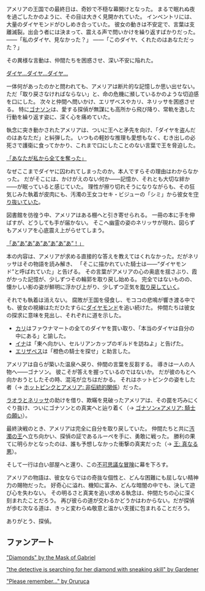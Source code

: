 <!-- title: アメリア・ワトソン -->
<!-- status: 生存 -->

アメリアの王国での最終日は、奇妙で不穏な幕開けとなった。
まるで眠れぬ夜を過ごしたかのように、その目は大きく見開かれていた。
インベントリには、大量のダイヤモンドがひしめき合っていた。
彼女の動きは不安定で、言葉は支離滅裂。出会う者には決まって、震える声で問いかけを繰り返すばかりだった。
――「私のダイヤ、見なかった？」
――「このダイヤ、くれたのはあなただった？」

その異様な言動は、仲間たちを困惑させ、深い不安に陥れた。

[ダイヤ…ダイヤ…ダイヤ…](#embed:https://www.youtube.com/live/mxOT9QEg5dI?si=QIefO6CBGQ4gie&start=315)

一体何があったのかと問われても、アメリアは断片的な記憶しか思い出せない。
ただ「取り戻さなければならない」と、命の危機に瀕しているかのような切迫感を口にした。
次々と仲間へ問いかけ、エリザベスやカリ、ネリッサを困惑させる。
特に[ゴナソン](https://www.youtube.com/live/mxOT9QEg5dI?feature=shared&t=655)は、愛する探偵が無謀にも高所から飛び降り、常軌を逸した行動を繰り返す姿に、深く心を痛めていた。

執念に突き動かされたアメリアは、ついに王へと矛先を向け、「ダイヤを盗んだのはあなただ」と糾弾した。
いつもの軽妙な推理も愛想もなく、むき出しの必死さで護衛に食ってかかり、これまで口にしたことのない言葉で王を脅迫した。

[「あなたが私から全てを奪った」](#embed:https://www.youtube.com/live/mxOT9QEg5dI?feature=shared&t=1218)

なぜここまでダイヤに囚われてしまったのか。本人ですらその理由はわからなかった。
だがそこには、かけがえのない何か――記憶か、それとも大切な絆か――が眠っていると感じていた。
理性が擦り切れそうになりながらも、その狂気じみた執着が皮肉にも、汚濁の王女コセキ・ビジューの「シミ」から彼女を[守り抜いていた](https://www.youtube.com/live/mxOT9QEg5dI?feature=shared&t=1354)。

図書館を彷徨う中、アメリアはある棚へと引き寄せられる。
一冊の本に手を伸ばすが、どうしても手が届かない。
そこへ幽霊の姿のネリッサが現れ、図らずもアメリアを心底震え上がらせてしまう。

[「あ”あ”あ”あ”あ”あ”あ”あ”！」](#embed:https://www.youtube.com/live/mxOT9QEg5dI?si=lLk-ar130gfWZU1x&start=2120)

本の内容は、アメリアが求める直接的な答えを教えてはくれなかった。だがネリッサはその物語を読み解き、
「そこに描かれていた騎士は――“ダイヤモンド”と呼ばれていた」と告げる。
その言葉がアメリアの心の奥底を揺さぶり、霞がかった記憶が、少しずつその輪郭を取り戻し始める。
完全ではないものの、懐かしい影の姿が鮮明に浮かび上がり、少しずつ正気を[取り戻していく](https://www.youtube.com/live/mxOT9QEg5dI?feature=shared&t=3113)。

それでも執着は消えない。
腐敗が王国を侵食し、モココの悲鳴が響き渡る中でも、彼女の視線はただひたすらに[ダイヤモンド](https://www.youtube.com/live/mxOT9QEg5dI?feature=shared&t=4279)を追い続けた。
仲間たちは彼女の探求に意味を見出し、それぞれに道を示した。

- [カリ](https://www.youtube.com/live/mxOT9QEg5dI?feature=shared&t=3960)はファウナマートの全てのダイヤを買い取り、「本当のダイヤは自分の中にある」と諭した。
- [イナ](https://www.youtube.com/live/mxOT9QEg5dI?feature=shared&t=3591)は「東へ向かい、セルリアンカップのギルドを訪ねよ」と告げた。
- [エリザベス](https://www.youtube.com/live/mxOT9QEg5dI?feature=shared&t=8343)は「橙色の騎士を探せ」と助言した。

アメリアは自らが築いた温泉へ戻り、仲間の言葉を反芻する。
導きは一人の人物へ――ゴナソン。
彼こそが答えを握っているのではないか。
だが彼のもとへ向かおうとしたその時、混沌が立ちはだかる。
それはホットピンクの姿をした者（→ [ホットピンクとアメリア: 非伝統的関係](#edge:ame-irys)）だった。

[ラオラとネリッサ](https://www.youtube.com/live/mxOT9QEg5dI?feature=shared&t=9121)の助けを借り、欺瞞を見破ったアメリアは、その罠を巧みにくぐり抜け、ついにゴナソンとの真実へと辿り着く（→ [ゴナソン×アメリア: 騎士の願い](#edge:gigi-ame)）。

最終決戦のとき、アメリアは完全に自分を取り戻していた。
仲間たちと共に[汚濁の王](https://www.youtube.com/live/mxOT9QEg5dI?feature=shared&t=10901)へ立ち向かい、探偵の証であるルーペを手に、勇敢に戦った。
勝利の果てに明らかとなったのは、誰も予想しなかった衝撃の真実だった（→ [王: 真なる悪](#node:king)）。

そして一行は白い部屋へと還り、この[不可思議な冒険](https://www.youtube.com/live/mxOT9QEg5dI?feature=shared&t=12549)に幕を下ろす。

アメリアの物語は、彼女ならではの奇抜な個性と、どんな困難にも屈しない精神力の賜物だった。
好奇心に溢れ、機知に富み、どんな暗闇の中でも、決して遊び心を失わない。
その明るさと真実を追い求める執念は、仲間たちの心に深く刻まれたことだろう。
再び彼らの道が交わるかどうかはわからない。だが探偵が歩む次なる道は、きっと変わらぬ敬意と温かい支援に包まれることだろう。

ありがとう、探偵。

## ファンアート

["Diamonds" by the Mask of Gabriel](https://x.com/MaskofGabriel/status/1835924665962746240)

["the detective is searching for her diamond with sneaking skill" by Gardener](https://x.com/jhgardener_/status/1836425415482839198)

["Please remember..." by Oruruca](https://x.com/oruruca86/status/1832133314670686400)